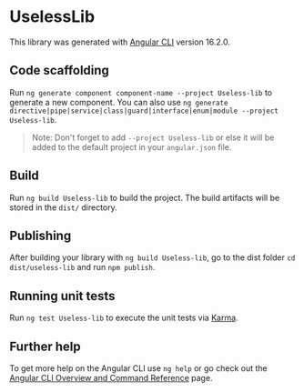# UselessLib

This library was generated with [Angular CLI](https://github.com/angular/angular-cli) version 16.2.0.

## Code scaffolding

Run `ng generate component component-name --project Useless-lib` to generate a new component. You can also use `ng generate directive|pipe|service|class|guard|interface|enum|module --project Useless-lib`.
> Note: Don't forget to add `--project Useless-lib` or else it will be added to the default project in your `angular.json` file. 

## Build

Run `ng build Useless-lib` to build the project. The build artifacts will be stored in the `dist/` directory.

## Publishing

After building your library with `ng build Useless-lib`, go to the dist folder `cd dist/useless-lib` and run `npm publish`.

## Running unit tests

Run `ng test Useless-lib` to execute the unit tests via [Karma](https://karma-runner.github.io).

## Further help

To get more help on the Angular CLI use `ng help` or go check out the [Angular CLI Overview and Command Reference](https://angular.io/cli) page.
